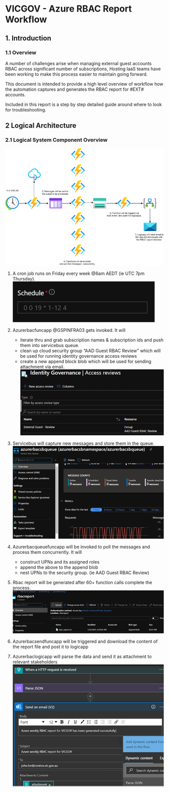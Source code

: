 # VICGOV - Azure RBAC Report Workflow
## 1. Introduction
### 1.1	Overview

A number of challenges arise when managing external guest accounts RBAC across significant number of subscriptions, Hosting IaaS teams have been working to make this process easier to maintain going forward.

This document is intended to provide a high level overview of workflow how the automation captures and generates the RBAC report for #EXT# accounts.

Included in this report is a step by step detailed guide around where to look for troubleshooting.




## 2 Logical Architecture
### 2.1	Logical System Component Overview
![Figure 1: Logical Architecture Overview](./.images/workflow.png)

1. A cron job runs on Friday every week @6am AEDT (ie UTC 7pm Thursday).
![Figure 2.1: Step1](./.images/step1.png)
2. Azurerbacfuncapp @GSPINFRA03 gets invoked.
It will
    - iterate thru and grab subscription names & subscription ids and push them into servicebus queue.
    - clean up cloud security group “AAD Guest RBAC Review” which will be used for running identity governance access reviews
    - create a new append block blob which will be used for sending attachment via email.
![Figure 2.2: Step1](./.images/step2.png)

3. Servicebus will capture new messages and store them in the queue.
![Figure 2.3: Step3](./.images/step3.png)
4. Azurerbacqueuefuncapp will be invoked to poll the messages and process them concurrently.
It will
    - construct UPNs and its assigned roles
    - append the above to the append blob
    - nest UPNs to the security group. (ie AAD Guest RBAC Review)

5. Rbac report will be generated after 60+ function calls complete the process.
![Figure 2.5: Step5](./.images/step5.png)

6. Azurerbacsendfuncapp will be triggered and download the content of the report file and post it to logicapp

7. Azurerbaclogicapp will parse the data and send it as attachment to relevant stakeholders
![Figure 2.7: Step7](./.images/step7.png)
